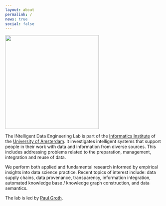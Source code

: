 ```yaml
---
layout: about
permalink: /
news: true
social: false
---
```


<img style="width:300px; max-width:100%" src="{{ site.baseurl }}/assets/INDELab_Logo_BlackRedD.png">

The INtelligent Data Engineering Lab is part of the [Informatics Institute](http://ivi.uva.nl) of the [University of Amsterdam](http://uva.nl). It investigates intelligent systems that support people in their work with data and information from diverse sources. This includes addressing problems related to the preparation, management, integration and reuse of data.

We perform both applied and fundamental research informed by empirical insights into data science practice. Recent topics of interest include: data supply chains, data provenance, transparency, information integration, automated knowledge base / knowledge graph construction, and data semantics.

The lab is led by [Paul Groth](http://pgroth.com).
